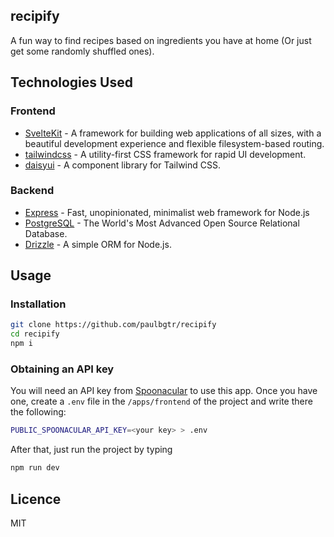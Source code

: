 ## recipify

A fun way to find recipes based on ingredients you have at home (Or just get some randomly shuffled ones).

## Technologies Used

### Frontend

- [SvelteKit](https://kit.svelte.dev/) - A framework for building web applications of all sizes, with a beautiful development experience and flexible filesystem-based routing.
- [tailwindcss](https://tailwindcss.com/) - A utility-first CSS framework for rapid UI development.
- [daisyui](https://daisyui.com/) - A component library for Tailwind CSS.

### Backend

- [Express](https://expressjs.com/) - Fast, unopinionated, minimalist web framework for Node.js
- [PostgreSQL](https://www.postgresql.org/) - The World's Most Advanced Open Source Relational Database.
- [Drizzle](https://orm.drizzle.team/) - A simple ORM for Node.js.

## Usage

### Installation

```bash
git clone https://github.com/paulbgtr/recipify
cd recipify
npm i
```

### Obtaining an API key

You will need an API key from [Spoonacular](https://spoonacular.com/food-api) to use this app. Once you have one, create a `.env` file in the `/apps/frontend` of the project and write there the following:

```bash
PUBLIC_SPOONACULAR_API_KEY=<your key> > .env
```

After that, just run the project by typing

```bash
npm run dev
```

## Licence

MIT
